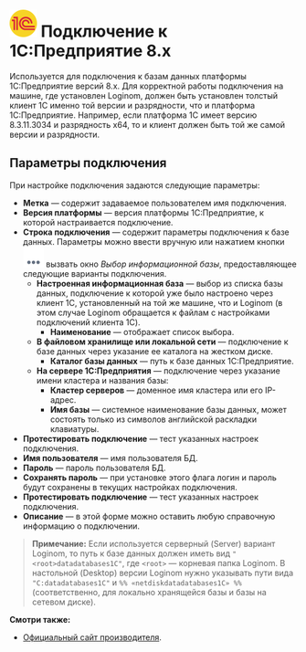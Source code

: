# ![](../../../images/icons/vendors/1cv8connection.svg) Подключение к 1C:Предприятие 8.x

Используется для подключения к базам данных платформы 1С:Предприятие версий 8.x. Для корректной работы подключения на машине, где установлен Loginom, должен быть установлен толстый клиент 1С именно той версии и разрядности, что и платформа 1С:Предприятие. Например, если платформа 1С имеет версию 8.3.11.3034 и разрядность x64, то и клиент должен быть той же самой версии и разрядности.

## Параметры подключения

При настройке подключения задаются следующие параметры:

* **Метка** — содержит задаваемое пользователем имя подключения.
* **Версия платформы** — версия платформы 1С:Предприятие, к которой настраивается подключение.
* **Строка подключения** — содержит параметры подключения к базе данных. Параметры можно ввести вручную или нажатием кнопки ![](../../../media/app/icons/toolbar-18/browse.svg) вызвать окно *Выбор информационной базы*, предоставляющее следующие варианты подключения.
  * **Настроенная информационная база** — выбор из списка базы данных, подключение к которой уже было настроено через клиент 1С, установленный на той же машине, что и Loginom (в этом случае Loginom обращается к файлам с настройками подключений клиента 1С).
    * **Наименование** — отображает список выбора.
  * **В файловом хранилище или локальной сети** — подключение к базе данных через указание ее каталога на жестком диске.
    * **Каталог базы данных** — путь к базе данных 1С:Предприятие. 
  * **На сервере 1С:Предприятия** — подключение через указание имени кластера и названия базы:
    * **Кластер серверов** — доменное имя кластера или его IP-адрес.
    * **Имя базы** — системное наименование базы данных, может состоять только из символов английской раскладки клавиатуры.
* **Протестировать подключение** — тест указанных настроек подключения.
* **Имя пользователя** — имя пользователя БД.
* **Пароль** — пароль пользователя БД.
* **Сохранять пароль** — при установке этого флага логин и пароль будут сохранены в текущих настройках подключения.
* **Протестировать подключение** — тест указанных настроек подключения.
* **Описание** — в этой форме можно оставить любую справочную информацию о подключении.

> **Примечание:** Если используется серверный (Server) вариант Loginom, то путь к базе данных должен иметь вид `"<root>datadatabases1C"`, где `<root>` — корневая папка Loginom. В настольной (Desktop) версии Loginom нужно указывать пути вида `"C:datadatabases1C"` и `%% «netdiskdatadatabases1C» %%` (соответственно, для локально хранящейся базы и базы на сетевом диске).

**Смотри также:**

* [Официальный сайт производителя](http://v8.1c.ru/).